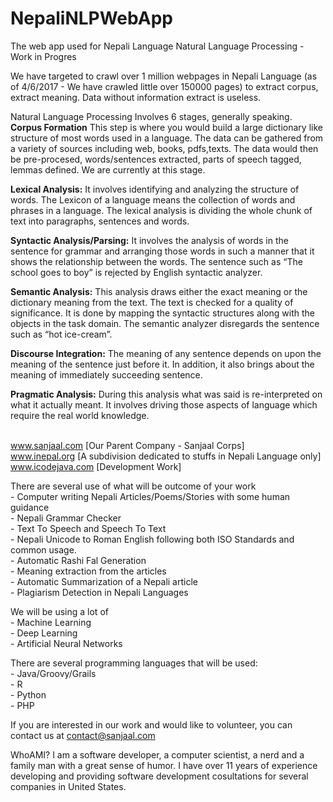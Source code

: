 # NepaliNLPWebApp
The web app used for Nepali Language Natural Language Processing - Work in Progres

We have targeted to crawl over 1 million webpages in Nepali Language (as of 4/6/2017 - We have crawled little over 150000 pages) to extract corpus, extract meaning. Data without information extract is useless.

Natural Language Processing Involves 6 stages, generally speaking.
<br>
<b>Corpus Formation</b>
This step is where you would build a large dictionary like structure of most words used in a language. The data can be gathered
from a variety of sources including web, books, pdfs,texts. The data would then be pre-procesed, words/sentences extracted,
parts of speech tagged, lemmas defined. We are currently at this stage.

<b>Lexical Analysis:</b> 
It involves identifying and analyzing the structure of words. The Lexicon of a language means the 
collection of words and phrases in a language. The lexical analysis is dividing the whole chunk of text into paragraphs, 
sentences and words.

<b>Syntactic Analysis/Parsing:</b> 
It involves the analysis of words in the sentence for grammar and arranging those words in such a manner that 
it shows the relationship between the words. The sentence such as “The school goes to boy” is rejected 
by English syntactic analyzer.

<b>Semantic Analysis:</b> 
This analysis draws either the exact meaning or the dictionary meaning from the text. 
The text is checked for a quality of significance. It is done by mapping the syntactic structures along with the 
objects in the task domain. The semantic analyzer disregards the sentence such as “hot ice-cream”.

<b>Discourse Integration:</b> 
The meaning of any sentence depends on upon the meaning of the sentence just before it. In addition, it also brings 
about the meaning of immediately succeeding sentence.

<b>Pragmatic Analysis:</b> 
During this analysis what was said is re-interpreted on what it actually meant. It involves driving those aspects 
of language which require the real world knowledge.


<br>www.sanjaal.com [Our Parent Company - Sanjaal Corps]
<br>www.inepal.org [A subdivision dedicated to stuffs in Nepali Language only]
<br>www.icodejava.com [Development Work]

There are several use of what will be outcome of your work
<br> - Computer writing Nepali Articles/Poems/Stories with some human guidance
<br> - Nepali Grammar Checker
<br> - Text To Speech and Speech To Text
<br> - Nepali Unicode to Roman English following both ISO Standards and common usage.
<br> - Automatic Rashi Fal Generation
<br> - Meaning extraction from the articles
<br> - Automatic Summarization of a Nepali article
<br> - Plagiarism Detection in Nepali Languages


We will be using a lot of 
<br> - Machine Learning
<br> - Deep Learning
<br> - Artificial Neural Networks

There are several programming languages that will be used:
<br> - Java/Groovy/Grails
<br> - R 
<br> - Python
<br> - PHP


If you are interested in our work and would like to volunteer, you can contact us at contact@sanjaal.com

WhoAMI?
I am a software developer, a computer scientist, a nerd and a family man with a great sense of humor. I have over 11 years of experience developing and providing software development cosultations for several companies in United States. 
